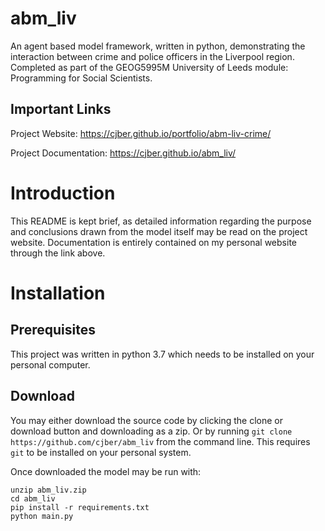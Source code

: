 # abm_liv

An agent based model framework, written in python, demonstrating the interaction between crime and police officers in the Liverpool region. Completed as part of the GEOG5995M University of Leeds module: Programming for Social Scientists.

## Important Links

Project Website: https://cjber.github.io/portfolio/abm-liv-crime/

Project Documentation: https://cjber.github.io/abm_liv/

# Introduction

This README is kept brief, as detailed information regarding the purpose and conclusions drawn from the model itself may be read on the project website. Documentation is entirely contained on my personal website through the link above.

# Installation

## Prerequisites

This project was written in python 3.7 which needs to be installed on your personal computer.

## Download

You may either download the source code by clicking the clone or download button and downloading as a zip. Or by running `git clone https://github.com/cjber/abm_liv` from the command line. This requires `git` to be installed on your personal system.

Once downloaded the model may be run with:

```
unzip abm_liv.zip
cd abm_liv
pip install -r requirements.txt
python main.py
```
